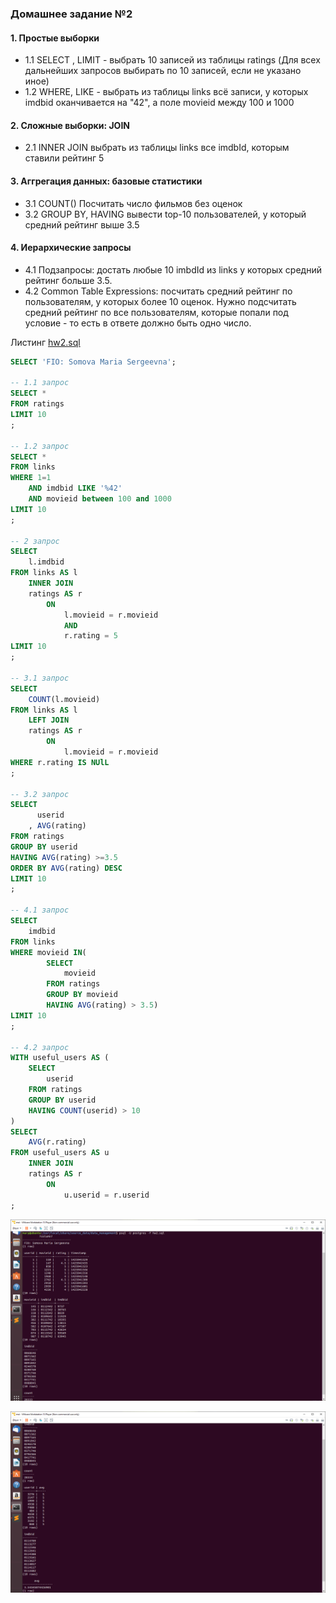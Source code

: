 ### Домашнее задание №2

#### 1. Простые выборки

- 1.1 SELECT , LIMIT - выбрать 10 записей из таблицы ratings (Для всех дальнейших запросов выбирать по 10 записей, если не указано иное)
- 1.2 WHERE, LIKE - выбрать из таблицы links всё записи, у которых imdbid оканчивается на "42", а поле movieid между 100 и 1000

#### 2. Сложные выборки: JOIN

- 2.1 INNER JOIN выбрать из таблицы links все imdbId, которым ставили рейтинг 5

#### 3. Аггрегация данных: базовые статистики

- 3.1 COUNT() Посчитать число фильмов без оценок
- 3.2 GROUP BY, HAVING вывести top-10 пользователей, у который средний рейтинг выше 3.5

#### 4. Иерархические запросы

- 4.1 Подзапросы: достать любые 10 imbdId из links у которых средний рейтинг больше 3.5.
- 4.2 Common Table Expressions: посчитать средний рейтинг по пользователям, у которых более 10 оценок.  Нужно подсчитать средний рейтинг по все пользователям, которые попали под условие - то есть в ответе должно быть одно число.

Листинг [hw2.sql](https://github.com/marysom/MAI/blob/master/data_management/hw/2/hw2.sql)
```sql
SELECT 'FIO: Somova Maria Sergeevna';

-- 1.1 запрос
SELECT *
FROM ratings
LIMIT 10
;

-- 1.2 запрос
SELECT *
FROM links
WHERE 1=1
	AND imdbid LIKE '%42'
	AND movieid between 100 and 1000
LIMIT 10
;

-- 2 запрос
SELECT 
	l.imdbid
FROM links AS l
	INNER JOIN 
	ratings AS r
		ON 
			l.movieid = r.movieid
			AND 
			r.rating = 5
LIMIT 10
;

-- 3.1 запрос
SELECT 
	COUNT(l.movieid)
FROM links AS l
	LEFT JOIN 
	ratings AS r
		ON 
			l.movieid = r.movieid 
WHERE r.rating IS NUlL
;

-- 3.2 запрос
SELECT 
	  userid
	, AVG(rating)
FROM ratings
GROUP BY userid
HAVING AVG(rating) >=3.5
ORDER BY AVG(rating) DESC
LIMIT 10
;

-- 4.1 запрос
SELECT 
	imdbid
FROM links
WHERE movieid IN(
		SELECT 
			movieid 
		FROM ratings
		GROUP BY movieid 
		HAVING AVG(rating) > 3.5)
LIMIT 10            
;

-- 4.2 запрос
WITH useful_users AS (
	SELECT 
		userid       
	FROM ratings
	GROUP BY userid
	HAVING COUNT(userid) > 10 
)
SELECT 
	AVG(r.rating) 
FROM useful_users AS u 
	INNER JOIN 
	ratings AS r
		ON 
			u.userid = r.userid
; 

```

![1](https://github.com/marysom/MAI/blob/master/data_management/hw/2/hw2_1.png)

![2](https://github.com/marysom/MAI/blob/master/data_management/hw/2/hw2_2.png)
